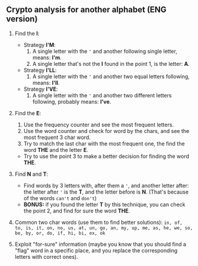 ## Crypto analysis for another alphabet (ENG version)
1. Find the **I**:
    - Strategy **I'M**:
      1. A single letter with the `'` and another following single letter, means: **I'm**.
      2. A single letter that's not the **I** found in the point 1, is the letter: **A**.
    - Strategy **I'LL**:
        1. A single letter with the `'` and another two equal letters following, means: **I'll**.
    - Strategy **I'VE**:
        1. A single letter with the `'` and another two different letters following, probably means: **I've**.

2. Find the **E**:
   1. Use the frequency counter and see the most frequent letters.
   2. Use the word counter and check for word by the chars, and see the most frequent 3 char word.
   3. Try to match the last char with the most frequent one, the find the word **THE** and the letter **E**.
   - Try to use the point 3 to make a better decision for finding the word **THE**.

3. Find **N** and **T**:
   - Find words by 3 letters with, after them a `'`, and another letter after: the letter after `'` is the **T**, and the letter before is **N**. (That's because of the words `can't` and `don't`)
   - **BONUS:** if you found the letter **T** by this technique, you can check the point 2, and find for sure the word **THE**.

4. Common two char words (use them to find better solutions): `in, of, to, is, it, on, no, us, at, un, go, an, my, up, me, as, he, we, so, be, by, or, do, if, hi, bi, ex, ok`

5. Exploit "for-sure" information (maybe you know that you should find a "flag" word in a specific place, and you replace the corresponding letters with correct ones).

